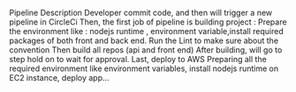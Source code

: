 Pipeline Description
Developer commit code, and then will trigger a new pipeline in CircleCi
Then, the first job of pipeline is building project :
Prepare the environment like : nodejs runtime , environment variable,install required packages of both front and back end.
Run the Lint to make sure about the convention
Then build all repos (api and front end)
After building, will go to step hold on to wait for approval.
Last, deploy to AWS
Preparing all the required environment like environment variables, install nodejs runtime on EC2 instance, deploy app...
